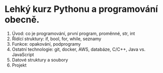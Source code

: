 # Lehký kurz Pythonu a programování obecně.

1. Úvod: co je programování, první program, proměnné, str, int
2. Řídící struktury: if, bool, for, while, seznamy
3. Funkce: opakování, podprogramy
4. Ostatní technologie: git, docker, AWS, databáze, C/C++, Java vs. JavaScript
5. Datové struktury a soubory
6. Projekt
